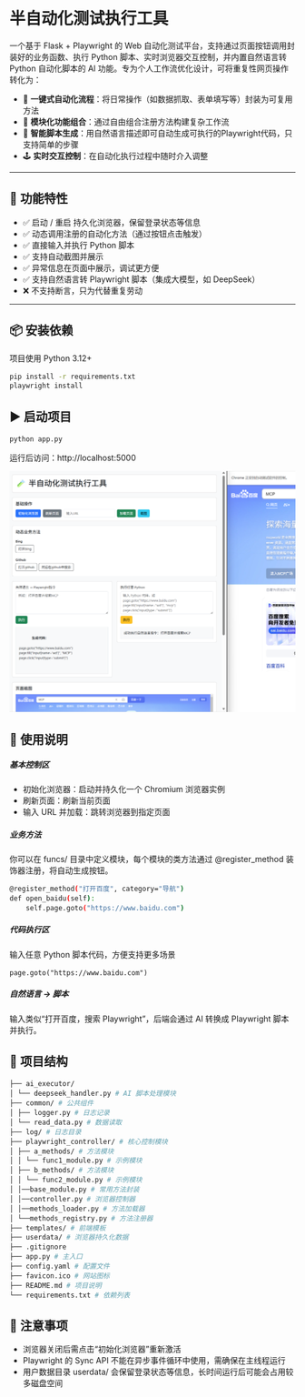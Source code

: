 # 半自动化测试执行工具

一个基于 Flask + Playwright 的 Web 自动化测试平台，支持通过页面按钮调用封装好的业务函数、执行 Python 脚本、实时浏览器交互控制，并内置自然语言转 Python 自动化脚本的 AI 功能。专为个人工作流优化设计，可将重复性网页操作转化为：

- 🔄 **一键式自动化流程**：将日常操作（如数据抓取、表单填写等）封装为可复用方法
- 🧩 **模块化功能组合**：通过自由组合注册方法构建复杂工作流
- 🤖 **智能脚本生成**：用自然语言描述即可自动生成可执行的Playwright代码，只支持简单的步骤
- 🕹️ **实时交互控制**：在自动化执行过程中随时介入调整
---

## 🚀 功能特性

- ✅ 启动 / 重启 持久化浏览器，保留登录状态等信息
- ✅ 动态调用注册的自动化方法（通过按钮点击触发）
- ✅ 直接输入并执行 Python 脚本
- ✅ 支持自动截图并展示
- ✅ 异常信息在页面中展示，调试更方便
- ✅ 支持自然语言转 Playwright 脚本（集成大模型，如 DeepSeek）
- ❌ 不支持断言，只为代替重复劳动

---

## 📦 安装依赖

项目使用 Python 3.12+

```bash
pip install -r requirements.txt
playwright install
```

## ▶️ 启动项目

```bash
python app.py
``` 

运行后访问：http://localhost:5000


![项目结构截图](./img.png)

## 🧪 使用说明
##### 基本控制区
* 初始化浏览器：启动并持久化一个 Chromium 浏览器实例
* 刷新页面：刷新当前页面
* 输入 URL 并加载：跳转浏览器到指定页面


##### 业务方法
你可以在 funcs/ 目录中定义模块，每个模块的类方法通过 @register_method 装饰器注册，将自动生成按钮。
```bash
@register_method("打开百度", category="导航")
def open_baidu(self):
    self.page.goto("https://www.baidu.com")
```

##### 代码执行区
输入任意 Python 脚本代码，方便支持更多场景
```
page.goto("https://www.baidu.com")
```

##### 自然语言 → 脚本
输入类似“打开百度，搜索 Playwright”，后端会通过 AI 转换成 Playwright 脚本并执行。

## 📂 项目结构
```bash
├── ai_executor/
│ └── deepseek_handler.py # AI 脚本处理模块
├── common/ # 公共组件
│ ├── logger.py # 日志记录
│ └── read_data.py # 数据读取
├── log/ # 日志目录
├── playwright_controller/ # 核心控制模块
│ ├── a_methods/ # 方法模块
│ │ └── func1_module.py # 示例模块
│ ├── b_methods/ # 方法模块
│ │ └── func2_module.py # 示例模块
│ │──base_module.py # 常用方法封装
│ │──controller.py # 浏览器控制器
│ │──methods_loader.py # 方法加载器
│ └──methods_registry.py # 方法注册器
├── templates/ # 前端模板
├── userdata/ # 浏览器持久化数据
├── .gitignore
├── app.py # 主入口
├── config.yaml # 配置文件
├── favicon.ico # 网站图标
├── README.md # 项目说明
└── requirements.txt # 依赖列表
```

## 📌 注意事项
* 浏览器关闭后需点击“初始化浏览器”重新激活
* Playwright 的 Sync API 不能在异步事件循环中使用，需确保在主线程运行
* 用户数据目录 userdata/ 会保留登录状态等信息，长时间运行后可能会占用较多磁盘空间

